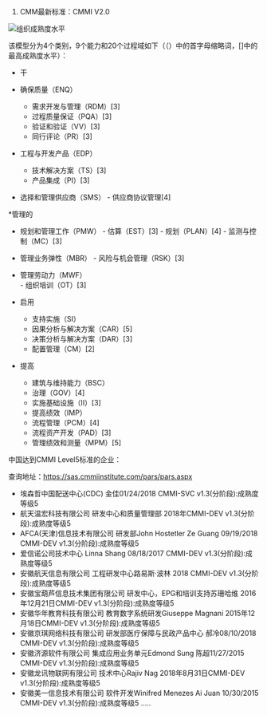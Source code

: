 1.  CMM最新标准：CMMI V2.0

  ![组织成熟度水平](https://github.com/dengmengqiu/learning.gitbio/blob/master/img/CMMI.png)
  
  该模型分为4个类别，9个能力和20个过程域如下（（）中的首字母缩略词，[]中的最高成熟度水平）：
*  干  
  +  确保质量（ENQ）      
     -  需求开发与管理（RDM）[3] 
     -  过程质量保证（PQA）[3]  
     -  验证和验证（VV）[3]  
     -  同行评论（PR）[3]
  
  +  工程与开发产品（EDP）
     -  技术解决方案（TS）[3] 
     -  产品集成（PI）[3]
    
  +  选择和管理供应商（SMS） 
    -  供应商协议管理[4]  
    
*管理的 
  +  规划和管理工作（PMW）
    -  估算（EST）[3] 
    -  规划（PLAN）[4] 
    -  监测与控制（MC）[3] 
    
  +  管理业务弹性（MBR） 
    -  风险与机会管理（RSK）[3] 
    
  +  管理劳动力（MWF）  
    -  组织培训（OT）[3]
* 启用
  +  支持实施（SI）
    - 因果分析与解决方案（CAR）[5]
    - 决策分析与解决方案（DAR）[3]
    - 配置管理（CM）[2]
* 提高
  +  建筑与维持能力（BSC）
    - 治理（GOV）[4]
    - 实施基础设施（II）[3]
  
  +  提高绩效（IMP）
    - 流程管理（PCM）[4]
    - 流程资产开发（PAD）[3]
    - 管理绩效和测量（MPM）[5]

中国达到CMMI Level5标准的企业：

查询地址：https://sas.cmmiinstitute.com/pars/pars.aspx

  *  埃森哲中国配送中心(CDC)  金佳01/24/2018 CMMI-SVC v1.3(分阶段):成熟度等级5
  *  航天温宏科技有限公司 研发中心和质量管理部  2018年CMMI-DEV v1.3(分阶段):成熟度等级5  
  *  AFCA(天津)信息技术有限公司 研发部John Hostetler Ze Guang 09/19/2018 CMMI-DEV v1.3(分阶段):成熟度等级5
  *  爱信诺公司技术中心  Linna Shang 08/18/2017 CMMI-DEV v1.3(分阶段):成熟度等级5
  *  安徽航天信息有限公司  工程研发中心路易斯·波林 2018 CMMI-DEV v1.3(分阶段):成熟度等级5
  *  安徽宝葫芦信息技术集团有限公司  研发中心，EPG和培训支持苏珊哈维 2016年12月21日CMMI-DEV v1.3(分阶段):成熟度等级5
  *  安徽华年教育科技有限公司 教育数字系统研发Giuseppe Magnani 2015年12月18日CMMI-DEV v1.3(分阶段):成熟度等级5
  *  安徽京琪网络科技有限公司  研发部医疗保障与民政产品中心  郝冷08/10/2018 CMMI-DEV v1.3(分阶段):成熟度等级5
  *  安徽济源软件有限公司  集成应用业务单元Edmond Sung  陈超11/27/2015 CMMI-DEV v1.3(分阶段):成熟度等级5
  *  安徽龙讯物联网有限公司 技术中心Rajiv Nag  2018年8月31日CMMI-DEV v1.3(分阶段):成熟度等级5
  *  安徽美一信息技术有限公司 软件开发Winifred Menezes  Ai Juan 10/30/2015 CMMI-DEV v1.3(分阶段):成熟度等级5
   .....
